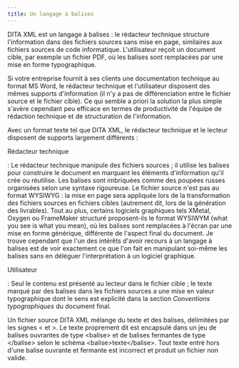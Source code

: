 ```yaml
---
title: Un langage à balises
---
```



DITA XML est un langage à balises : le rédacteur technique structure
l'information dans des fichiers sources sans mise en page, similaires
aux fichiers sources de code informatique. L'utilisateur reçoit un
document cible, par exemple un fichier PDF, où les balises sont
remplacées par une mise en forme typographique.


Si votre entreprise fournit à ses clients une documentation technique au
format MS Word, le rédacteur technique et l'utilisateur disposent des
mêmes supports d'information (il n'y a pas de différenciation entre le
fichier source et le fichier cible). Ce qui semble a priori la solution
la plus simple s'avère cependant peu efficace en termes de productivité
de l'équipe de rédaction technique et de structuration de
l'information.

Avec un format texte tel que DITA XML, le rédacteur technique et le
lecteur disposent de supports largement différents :

Rédacteur technique

:   Le rédacteur technique manipule des fichiers sources ; il utilise
    les balises pour construire le document en marquant les éléments
    d'information qu'il crée ou réutilise. Les balises sont imbriquées
    comme des poupées russes organisées selon une syntaxe rigoureuse. Le
    fichier source n'est pas au format WYSIWYG : la mise en page sera
    appliquée lors de la transformation des fichiers sources en fichiers
    cibles (autrement dit, lors de la génération des livrables). Tout au
    plus, certains logiciels graphiques tels XMetal, Oxygen ou
    FrameMaker structuré proposent-ils le format WYSIWYM (what you see
    is what you mean), où les balises sont remplacées à l'écran par une
    mise en forme générique, différente de l'aspect final du document.
    Je trouve cependant que l'un des intérêts d'avoir recours à un
    langage à balises est de voir exactement ce que l'on fait en
    manipulant soi-même les balises sans en déléguer l'interprétation à
    un logiciel graphique.

Utilisateur

:   Seul le contenu est présenté au lecteur dans le fichier cible ; le
    texte marqué par des balises dans les fichiers sources a une mise en
    valeur typographique dont le sens est explicité dans la section
    *Conventions typographiques* du document final.

Un fichier source DITA XML mélange du texte et des balises, délimitées
par les signes \< et \>. Le texte proprement dit est encapsulé dans un
jeu de balises ouvrantes de type \<balise\> et de balises fermantes de
type \</balise\> selon le schéma \<balise\>texte\</balise\>. Tout texte
entré hors d'une balise ouvrante et fermante est incorrect et produit
un fichier non valide.

